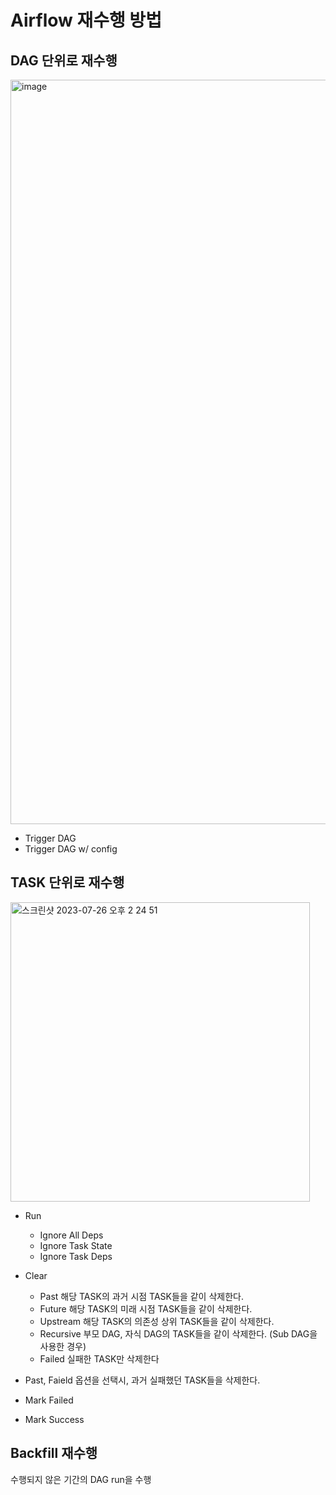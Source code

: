 # Airflow 재수행 방법

## DAG 단위로 재수행
<img width="1191" alt="image" src="https://github.com/mae-noh/TIL/assets/65100355/871e18c3-3f2a-45d0-9701-2273bff289ef">
  
  - Trigger DAG
  - Trigger DAG w/ config


## TASK 단위로 재수행
<img width="479" alt="스크린샷 2023-07-26 오후 2 24 51" src="https://github.com/mae-noh/TIL/assets/65100355/b6bd5052-0b32-4308-a60f-516a2f7461c5">
  
  - Run
    - Ignore All Deps
    - Ignore Task State
    - Ignore Task Deps
 
  - Clear
    - Past
      해당 TASK의 과거 시점 TASK들을 같이 삭제한다.
    - Future
      해당 TASK의 미래 시점 TASK들을 같이 삭제한다.
    - Upstream
      해당 TASK의 의존성 상위 TASK들을 같이 삭제한다.
    - Recursive
      부모 DAG, 자식 DAG의 TASK들을 같이 삭제한다. (Sub DAG을 사용한 경우)
    - Failed
      실패한 TASK만 삭제한다

  * Past, Faield 옵션을 선택시, 과거 실패했던 TASK들을 삭제한다.
  
- Mark Failed
  
- Mark Success


## Backfill 재수행
수행되지 않은 기간의 DAG run을 수행
